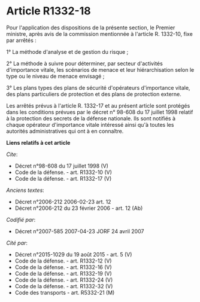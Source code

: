 # Article R1332-18

Pour l'application des dispositions de la présente section, le Premier ministre, après avis de la commission mentionnée à
l'article R. 1332-10, fixe par arrêtés : 

1° La méthode d'analyse et de gestion du risque ; 

2° La méthode à suivre pour déterminer, par secteur d'activités d'importance vitale, les scénarios de menace et leur
hiérarchisation selon le type ou le niveau de menace envisagé ; 

3° Les plans types des plans de sécurité d'opérateurs d'importance vitale, des plans particuliers de protection et des plans
de protection externe. 

Les arrêtés prévus à l'article R. 1332-17 et au présent article sont protégés dans les conditions prévues par le décret n°
98-608 du 17 juillet 1998 relatif à la protection des secrets de la défense nationale. Ils sont notifiés à chaque opérateur
d'importance vitale intéressé ainsi qu'à toutes les autorités administratives qui ont à en connaître.

**Liens relatifs à cet article**

_Cite_:

  - Décret n°98-608 du 17 juillet 1998 (V)
  - Code de la défense. - art. R1332-10 (V)
  - Code de la défense. - art. R1332-17 (V)

_Anciens textes_:

  - Décret n°2006-212 2006-02-23 art. 12
  - Décret n°2006-212 du 23 février 2006 - art. 12 (Ab)

_Codifié par_:

  - Décret n°2007-585 2007-04-23 JORF 24 avril 2007

_Cité par_:

  - Décret n°2015-1029 du 19 août 2015 - art. 5 (V)
  - Code de la défense. - art. R1332-12 (V)
  - Code de la défense. - art. R1332-16 (V)
  - Code de la défense. - art. R1332-19 (V)
  - Code de la défense. - art. R1332-24 (V)
  - Code de la défense. - art. R1332-32 (V)
  - Code des transports - art. R5332-21 (M)
